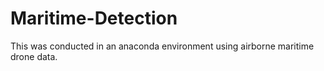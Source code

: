 # Maritime-Detection

This was conducted in an anaconda environment using airborne maritime drone data.
